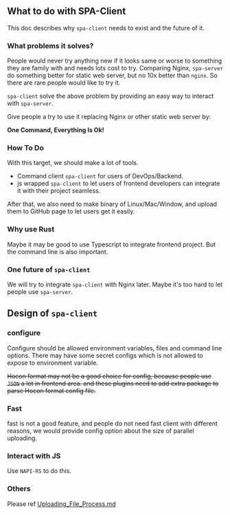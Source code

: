 ## What to do with SPA-Client
This doc describes why `spa-client` needs to exist and the future of it.
### What problems it solves?
People would never try anything new if it looks same or worse to something they are family with and needs lots cost to try.
Comparing Nginx, `spa-server` do something better for static web server, but no 10x better than `nginx`. So there are rare
people would like to try it.

`spa-client` solve the above problem by providing an easy way to interact with `spa-server`.

Give people a try to use it replacing Nginx or other static web server by:

**One Command, Everything Is Ok!**

### How To Do
With this target, we should make a lot of tools.

* Command client `spa-client` for users of DevOps/Backend.
* js wrapped `spa-client` to let users of frontend developers can integrate it with their project seamless.


After that, we also need to make binary of Linux/Mac/Window, and upload them to GitHub page to let users get it easily.

### Why use Rust
Maybe it may be good to use Typescript to integrate frontend project. But the command line is also important.

### One future of `spa-client`
We will try to integrate `spa-client` with Nginx later. Maybe it's too hard to let people use `spa-server`.


## Design of `spa-client`
### configure
Configure should be allowed environment variables, files and command line options. There may have some secret configs 
which is not allowed to expose to environment variable.

~~Hocon format may not be a good choice for config, because people use `JSON` a lot in frontend area. and these plugins 
need to add extra package to parse Hocon format config file.~~

### Fast
fast is not a good feature, and people do not need fast client with different reasons, we would provide 
config option about the size of parallel uploading. 

### Interact with JS 
Use `NAPI-RS` to do this.

### Others
Please ref [Uploading_File_Process.md](./Uploading_File_Process.md)



